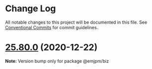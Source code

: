 # Change Log

All notable changes to this project will be documented in this file.
See [Conventional Commits](https://conventionalcommits.org) for commit guidelines.

# [25.80.0](https://github.com/SocialGouv/emjpm/compare/v25.78.0...v25.80.0) (2020-12-22)

**Note:** Version bump only for package @emjpm/biz
